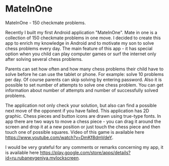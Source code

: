 # MateInOne
MateInOne - 150 checkmate problems.

Recently I built my first Android application "MateInOne". Mate in one is a collection of 150 checkmate problems in one move. I decided to create this app to enrich my knowledge in Android and to motivate my son to solve chess problems every day. The main feature of this app - it has special option when you child can play computer games or surf  the internet only after solving several chess problems.
 
Parents can set how often and how many chess problems their child have to solve before he can use the tablet or phone. For example: solve 10 problems per day. Of course parents can skip solving by entering password. Also it is possible to set number of attempts to solve one chess problem. You can get information about number of attempts and number of successfully solved problems.

 	 	 
The application not only check your solution, but also can find a possible next move of  the opponent if you have failed.
This application has 2D graphic. Chess pieces and button icons are drawn using true-type fonts. In app there are two ways to move a chess piece - you can drag it around the screen and drop it at a new position or just touch the chess piece and then touch one of possible squares. Video of this game is available here https://www.youtube.com/watch?v=DmKf8dmVdeY.

I would be very grateful for any comments or remarks concerning my app, it is available here https://play.google.com/store/apps/details?id=ru.rubanevgeniya.mylockscreen.

